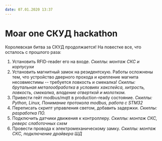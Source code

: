 ```yaml
--- 
date: 07.01.2020 13:37
---
```


# Moar one СКУД hackathon

Королевская битва за СКУД продолжается! На повестке все, что осталось с прошлого раза:

1. Установить RFID-reader его на входе. _Скиллы: монтаж СКС и корпусухи_
2. Установить магнитный замок на резидентскую. Работы осложнены тем, что устройство дверного прохода и крепление магнита несовместимы -- требуется ловкость и смекалка! _Скиллы: брутальная металообработка в условиях хакспейса, хитрость, ловкость, смекалка, владение отверткой и молотком._
3. Привести гейт modbus/mqtt в production-ready состояние. _Скиллы: Python, Linux, Понимание протокола modbus, работа с STM32_
4. Переписать скрипт управления светом, добавить задержки. _Скиллы: разработка ПО._
5. Подключить датчики движения к контроллеру. _Скиллы: монтаж СКС, реверс слаботочных схем_
6. Провести провода к электромеханическому замку. _Скиллы: монтаж СКС, подключение драйвера ШД_
